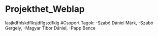 # Projekthet_Weblap
lasjkdfhlskdflksjdflgs;dfklg
#Csoport Tagok: -Szabó Dániel Márk, -Szabó Gergely, -Magyar Tibor Dániel, -Papp Bence